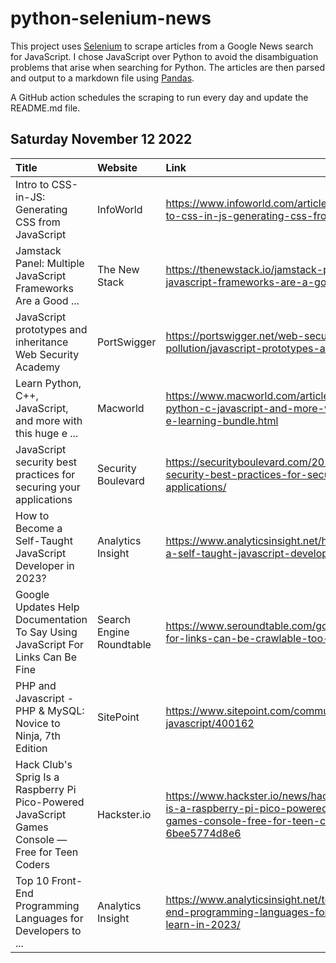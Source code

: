 # python-selenium-news

This project uses [Selenium](https://www.seleniumhq.org/) to scrape articles from a Google News search for JavaScript.
I chose JavaScript over Python to avoid the disambiguation problems that arise when searching for Python.
The articles are then parsed and output to a markdown file using [Pandas](https://pandas.pydata.org/).

A GitHub action schedules the scraping to run every day and update the README.md file.

## Saturday November 12 2022


| Title                                                                                            | Website                  | Link                                                                                                                                     |
|:-------------------------------------------------------------------------------------------------|:-------------------------|:-----------------------------------------------------------------------------------------------------------------------------------------|
| Intro to CSS-in-JS: Generating CSS from JavaScript                                               | InfoWorld                | https://www.infoworld.com/article/3678950/intro-to-css-in-js-generating-css-from-javascript.html                                         |
| Jamstack Panel: Multiple JavaScript Frameworks Are a Good ...                                    | The New Stack            | https://thenewstack.io/jamstack-panel-multiple-javascript-frameworks-are-a-good-thing/                                                   |
| JavaScript prototypes and inheritance  Web Security Academy                                      | PortSwigger              | https://portswigger.net/web-security/prototype-pollution/javascript-prototypes-and-inheritance                                           |
| Learn Python, C++, JavaScript, and more with this huge e ...                                     | Macworld                 | https://www.macworld.com/article/1369540/learn-python-c-javascript-and-more-with-this-huge-e-learning-bundle.html                        |
| JavaScript security best practices for securing your applications                                | Security Boulevard       | https://securityboulevard.com/2022/11/javascript-security-best-practices-for-securing-your-applications/                                 |
| How to Become a Self-Taught JavaScript Developer in 2023?                                        | Analytics Insight        | https://www.analyticsinsight.net/how-to-become-a-self-taught-javascript-developer-in-2023/                                               |
| Google Updates Help Documentation To Say Using JavaScript For Links Can Be Fine                  | Search Engine Roundtable | https://www.seroundtable.com/google-javascript-for-links-can-be-crawlable-too-34385.html                                                 |
| PHP and Javascript - PHP & MySQL: Novice to Ninja, 7th Edition                                   | SitePoint                | https://www.sitepoint.com/community/t/php-and-javascript/400162                                                                          |
| Hack Club's Sprig Is a Raspberry Pi Pico-Powered JavaScript Games Console — Free for Teen Coders | Hackster.io              | https://www.hackster.io/news/hack-club-s-sprig-is-a-raspberry-pi-pico-powered-javascript-games-console-free-for-teen-coders-6bee5774d8e6 |
| Top 10 Front-End Programming Languages for Developers to ...                                     | Analytics Insight        | https://www.analyticsinsight.net/top-10-front-end-programming-languages-for-developers-to-learn-in-2023/                                 |